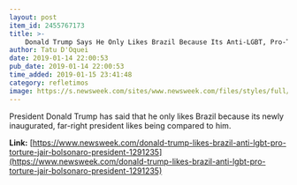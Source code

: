 ```yaml
---
layout: post
item_id: 2455767173
title: >-
    Donald Trump Says He Only Likes Brazil Because Its Anti-LGBT, Pro-Torture New President Likes Being Compared to Him
author: Tatu D'Oquei
date: 2019-01-14 22:00:53
pub_date: 2019-01-14 22:00:53
time_added: 2019-01-15 23:41:48
category: refletimos
image: https://s.newsweek.com/sites/www.newsweek.com/files/styles/full/public/2019/01/14/gettyimages-1054782586.jpg
---
```


President Donald Trump has said that he only likes Brazil because its newly inaugurated, far-right president likes being compared to him.

**Link:** [https://www.newsweek.com/donald-trump-likes-brazil-anti-lgbt-pro-torture-jair-bolsonaro-president-1291235](https://www.newsweek.com/donald-trump-likes-brazil-anti-lgbt-pro-torture-jair-bolsonaro-president-1291235)

